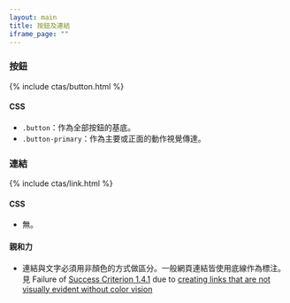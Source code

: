 ```yaml
---
layout: main
title: 按鈕及連結
iframe_page: ""
---
```


### 按鈕

{% include ctas/button.html %}

#### CSS

- `.button`：作為全部按鈕的基底。
- `.button-primary`：作為主要或正面的動作視覺傳達。

### 連結

{% include ctas/link.html %}

#### CSS

- 無。

#### 親和力

- 連結與文字必須用非顏色的方式做區分。一般網頁連結皆使用底線作為標注。見 Failure of [Success Criterion 1.4.1](https://w3c.github.io/wcag/understanding/use-of-color.html) due to [creating links that are not visually evident without color vision](https://www.w3.org/WAI/WCAG22/Techniques/failures/F73)
